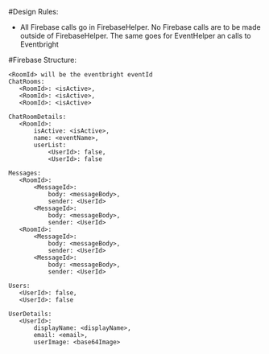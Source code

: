 #Design Rules:
 * All Firebase calls go in FirebaseHelper. No Firebase calls are to be made outside of FirebaseHelper. The same goes for EventHelper an calls to Eventbright

#Firebase Structure:

 ```
 <RoomId> will be the eventbright eventId
ChatRooms:
	<RoomId>: <isActive>,
	<RoomId>: <isActive>,
	<RoomId>: <isActive>

ChatRoomDetails:
	<RoomId>: 
		isActive: <isActive>,
		name: <eventName>,
		userList:
			<UserId>: false,
			<UserId>: false

Messages:
	<RoomId>:
		<MessageId>: 
			body: <messageBody>,
			sender: <UserId>
		<MessageId>: 
			body: <messageBody>,
			sender: <UserId>
	<RoomId>:
		<MessageId>: 
			body: <messageBody>,
			sender: <UserId>
		<MessageId>: 
			body: <messageBody>,
			sender: <UserId>

Users: 
	<UserId>: false,
	<UserId>: false

UserDetails:
	<UserId>:
		displayName: <displayName>,
		email: <email>, 
		userImage: <base64Image>
```
